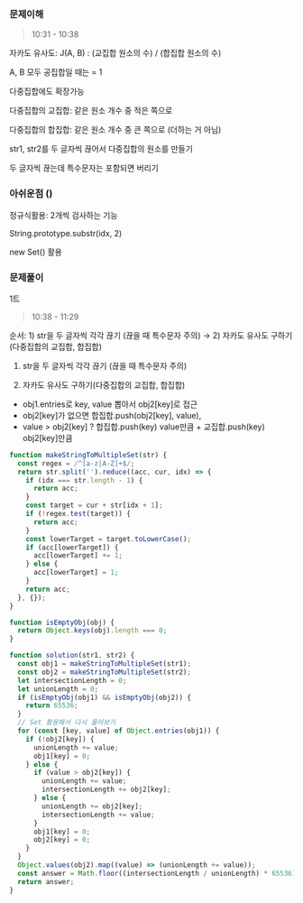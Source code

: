 ### 문제이해

> 10:31 - 10:38

자카도 유사도: J(A, B) : (교집합 원소의 수) / (합집합 원소의 수)

A, B 모두 공집합일 때는 = 1

다중집합에도 확장가능

다중집합의 교집합: 같은 원소 개수 중 적은 쪽으로

다중집합의 합집합: 같은 원소 개수 중 큰 쪽으로 (더하는 거 아님)

str1, str2를 두 글자씩 끊어서 다중집합의 원소를 만들기

두 글자씩 끊는데 특수문자는 포함되면 버리기

### 아쉬운점 ()

정규식활용: 2개씩 검사하는 기능

String.prototype.substr(idx, 2)

new Set() 활용

### 문제풀이

1트

> 10:38 - 11:29

순서: 1) str을 두 글자씩 각각 끊기 (끊을 때 특수문자 주의) → 2) 자카도 유사도 구하기(다중집합의 교집합, 합집합)

1.  str을 두 글자씩 각각 끊기 (끊을 때 특수문자 주의)

2.  자카도 유사도 구하기(다중집합의 교집합, 합집합)

- obj1.entries로 key, value 뽑아서 obj2[key]로 접근
- obj2[key]가 없으면 합집합.push(obj2[key], value),
- value > obj2[key] ? 합집합.push(key) value만큼 + 교집합.push(key) obj2[key]만큼

```jsx
function makeStringToMultipleSet(str) {
  const regex = /^[a-z|A-Z]+$/;
  return str.split('').reduce((acc, cur, idx) => {
    if (idx === str.length - 1) {
      return acc;
    }
    const target = cur + str[idx + 1];
    if (!regex.test(target)) {
      return acc;
    }
    const lowerTarget = target.toLowerCase();
    if (acc[lowerTarget]) {
      acc[lowerTarget] += 1;
    } else {
      acc[lowerTarget] = 1;
    }
    return acc;
  }, {});
}

function isEmptyObj(obj) {
  return Object.keys(obj).length === 0;
}

function solution(str1, str2) {
  const obj1 = makeStringToMultipleSet(str1);
  const obj2 = makeStringToMultipleSet(str2);
  let intersectionLength = 0;
  let unionLength = 0;
  if (isEmptyObj(obj1) && isEmptyObj(obj2)) {
    return 65536;
  }
  // Set 활용해서 다시 풀어보기
  for (const [key, value] of Object.entries(obj1)) {
    if (!obj2[key]) {
      unionLength += value;
      obj1[key] = 0;
    } else {
      if (value > obj2[key]) {
        unionLength += value;
        intersectionLength += obj2[key];
      } else {
        unionLength += obj2[key];
        intersectionLength += value;
      }
      obj1[key] = 0;
      obj2[key] = 0;
    }
  }
  Object.values(obj2).map((value) => (unionLength += value));
  const answer = Math.floor((intersectionLength / unionLength) * 65536);
  return answer;
}
```
